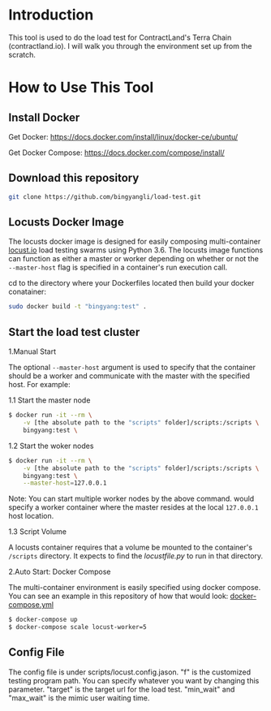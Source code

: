 # Introduction
This tool is used to do the load test for ContractLand's Terra Chain (contractland.io). I will walk you through the environment set up from the scratch. 

# How to Use This Tool

## Install Docker

Get Docker: https://docs.docker.com/install/linux/docker-ce/ubuntu/

Get Docker Compose: https://docs.docker.com/compose/install/

## Download this repository

```bash
git clone https://github.com/bingyangli/load-test.git
```

## Locusts Docker Image

The locusts docker image is designed for easily composing multi-container 
[locust.io](http://http://locust.io/) 
load testing swarms using Python 3.6. The locusts image functions can function
as either a master or worker depending on whether or not the `--master-host` 
flag is specified in a container's run execution call.

cd to the directory where your Dockerfiles located then build your docker conatainer:

```bash
sudo docker build -t "bingyang:test" .
```

## Start the load test cluster

1.Manual Start

The optional `--master-host` argument is used to specify that the container 
should be a worker and communicate with the master with the specified host.
For example:

1.1 Start the master node
```bash
$ docker run -it --rm \
    -v [the absolute path to the "scripts" folder]/scripts:/scripts \
    bingyang:test \
```
1.2 Start the woker nodes
```bash
$ docker run -it --rm \
    -v [the absolute path to the "scripts" folder]/scripts:/scripts \
    bingyang:test \
    --master-host=127.0.0.1
```
Note: You can start multiple worker nodes by the above command. would specify a worker container where the master resides at the local
`127.0.0.1` host location.

1.3 Script Volume

A locusts container requires that a volume be mounted to the container's 
`/scripts` directory. It expects to find the *locustfile.py* to run in that 
directory.


2.Auto Start: Docker Compose

The multi-container environment is easily specified using docker compose. You 
can see an example in this repository of how that would look:
[docker-compose.yml](docker-compose.yml)

```bash
$ docker-compose up
$ docker-compose scale locust-worker=5
```

## Config File
The config file is under scripts/locust.config.jason. "f" is the customized testing program path. You can specify whatever you want by changing this parameter. "target" is the target url for the load test. "min_wait" and "max_wait" is the mimic user waiting time.


